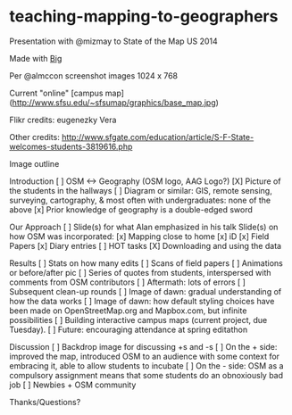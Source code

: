 teaching-mapping-to-geographers
===============================

Presentation with @mizmay to State of the Map US 2014

Made with [Big](http://www.macwright.org/big/)

Per @almccon screenshot images 1024 x 768

Current "online" [campus map] (http://www.sfsu.edu/~sfsumap/graphics/base_map.jpg)

Flikr credits:
eugenezky
Vera

Other credits:
http://www.sfgate.com/education/article/S-F-State-welcomes-students-3819616.php

Image outline

Introduction
[ ] OSM <-> Geography (OSM logo, AAG Logo?)
[X] Picture of the students in the hallways
[ ] Diagram or similar: GIS, remote sensing, surveying, cartography, & most often with undergraduates: none of the above
[x] Prior knowledge of geography is a double-edged sword

Our Approach
[ ] Slide(s) for what Alan emphasized in his talk
Slide(s) on how OSM was incorporated:
[x] Mapping close to home
[x] iD
[x] Field Papers
[x] Diary entries
[ ] HOT tasks
[X] Downloading and using the data

Results
[ ] Stats on how many edits
[ ] Scans of field papers
[ ] Animations or before/after pic
[ ] Series of quotes from students, interspersed with comments from OSM contributors
[ ] Aftermath: lots of errors
[ ] Subsequent clean-up rounds
[ ] Image of dawn: gradual understanding of how the data works
[ ] Image of dawn: how default styling choices have been made on OpenStreetMap.org and Mapbox.com, but infinite possibilities
[ ] Building interactive campus maps (current project, due Tuesday).
[ ] Future: encouraging attendance at spring editathon

Discussion
[ ] Backdrop image for discussing +s and -s
[ ] On the + side: improved the map, introduced OSM to an audience with some context for embracing it, able to allow students to incubate
[ ] On the - side: OSM as a compulsory assignment means that some students do an obnoxiously bad job
[ ] Newbies + OSM community

Thanks/Questions?